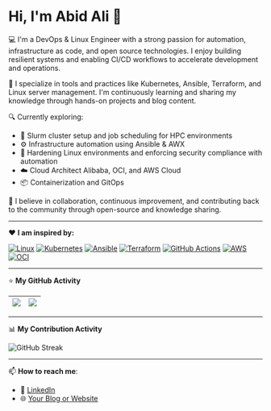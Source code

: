 # Hi, I'm Abid Ali 👋

💻 I'm a DevOps & Linux Engineer with a strong passion for automation, infrastructure as code, and open source technologies. I enjoy building resilient systems and enabling CI/CD workflows to accelerate development and operations.

🚀 I specialize in tools and practices like Kubernetes, Ansible, Terraform, and Linux server management. I'm continuously learning and sharing my knowledge through hands-on projects and blog content.

🔍 Currently exploring:
- 🔧 Slurm cluster setup and job scheduling for HPC environments
- ⚙️ Infrastructure automation using Ansible & AWX
- 🔐 Hardening Linux environments and enforcing security compliance with automation
- ☁️ Cloud Architect Alibaba, OCI, and AWS Cloud
- 📦 Containerization and GitOps

🙌 I believe in collaboration, continuous improvement, and contributing back to the community through open-source and knowledge sharing.

---

❤️ **I am inspired by:**

[![Linux](https://img.shields.io/badge/-Linux-333?logo=linux&logoColor=white)](https://www.redhat.com)
[![Kubernetes](https://img.shields.io/badge/-Kubernetes-326ce5?logo=kubernetes&logoColor=white)](https://kubernetes.io)
[![Ansible](https://img.shields.io/badge/-Ansible-ee0000?logo=ansible&logoColor=white)](https://www.redhat.com/en/ansible-collaborative?intcmp=7015Y000003t7aWQAQ)
[![Terraform](https://img.shields.io/badge/-Terraform-5c4ee5?logo=terraform&logoColor=white)](https://developer.hashicorp.com/terraform)
[![GitHub Actions](https://img.shields.io/badge/-GitHub%20Actions-2088ff?logo=github-actions&logoColor=white)](https://about.gitlab.com/)
[![AWS](https://img.shields.io/badge/-AWS-232f3e?logo=amazon-aws&logoColor=white)](https://aws.amazon.com)
[![OCI](https://img.shields.io/badge/-Oracle%20Cloud-f80000?logo=oracle&logoColor=white)](https://www.oracle.com/sa/cloud/)

---

⭐ **My GitHub Activity**

<!-- GitHub Stats Widgets -->
| <img align="center" src="https://github-readme-stats.vercel.app/api?username=abidbajwa951&show_icons=true&theme=radical" /> | <img align="center" src="https://github-readme-stats.vercel.app/api/top-langs/?username=abidbajwa951&layout=compact&theme=radical" /> |
| ------------- | ------------- |

<!-- Add other widgets like streaks or trophies if needed -->

---

📊 **My Contribution Activity**

![GitHub Streak](https://streak-stats.demolab.com?user=abidbajwa951&theme=github-dark&hide_border=false)


---
📫 **How to reach me**:
- 💼 [LinkedIn](https://www.linkedin.com/in/abidbajwa)
- 🌐 [Your Blog or Website](https://linuxride.com)
